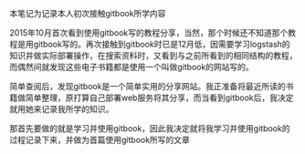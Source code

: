 本笔记为记录本人初次接触gitbook所学内容

2015年10月首次看到使用gitbook写的教程分享，当然，那个时候还不知道那个教程是用gitbook写的。再次接触到gitbook时已是12月低，因需要学习logstash的知识并做实际部署操作，在搜索资料时，又看到与之前所看到的相同结构的教程，而偶然间就发现这些电子书籍都是使用一个叫做gitbook的网站写的。

简单查阅后，发现gitbook是一个简单实用的分享网站。我正准备将最近所读的书籍做简单整理，原打算自己部署web服务将其分享，而当看到gitbook后，我决定就用她来记录我所学的知识。

那首先要做的就是学习并使用gitbook，因此我决定就将我学习并使用gitbook的过程记录下来，并做为首篇使用gitbook所写的文章